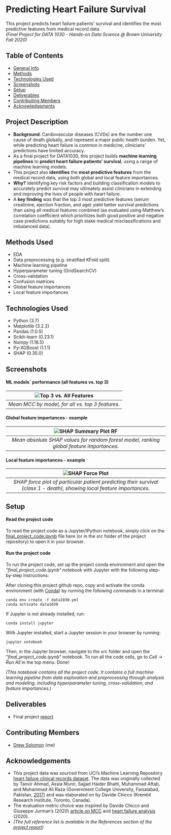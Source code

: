 # Predicting Heart Failure Survival 
This project predicts heart failure patients’ survival and identifies the most predictive features from medical record data.\
_(Final Project for DATA 1030 - Hands-on Data Science @ Brown University Fall 2020)_

## Table of Contents
* [General Info](#general-information)
* [Methods](#methods)
* [Technologies Used](#technologies-used)
* [Screenshots](#screenshots)
* [Setup](#setup)
* [Deliverables](#featured-deliverables)
* [Contributing Members](#contributing-members)
* [Acknowledgements](#acknowledgements)

## Project Description

- **Background**: Cardiovascular diseases (CVDs) are the number one cause of death globally, and represent a major public health burden. Yet, while predicting heart failure is common in medicine, clinicians' predictions have limited accuracy.
- As a final project for DATA1030, this project builds **machine learning pipelines** to **predict heart failure patients’ survival**, using a range of machine learning models.
- This project also **identifies** the **most predictive features** from the medical record data, using both global and local feature importances.
- **Why?** Identifying key risk factors and building classification models to accurately predict survival may ultimately assist clinicians in extending and improving the lives of people with heart failure.
- A **key finding** was that the top 3 most predictive features (serum creatinine, ejection fraction, and age) yield better survival predictions than using all medical features combined (as evaluated using Matthew’s correlation coefficient which prioritizes both good positive and negative case predictions suitably for high stake medical misclassifications and imbalanced data).

## Methods Used

- EDA
- Data preprocessing (e.g. stratified KFold split)
- Machine learning pipeline
- Hyperparameter tuning (GridSearchCV)
- Cross-validation
- Confusion matrices
- Global feature importances 
- Local feature importances 

## Technologies Used

- Python (3.7)
- Matplotlib (3.2.2) 
- Pandas (1.0.5)
- Scikit-learn (0.23.1)
- Numpy (1.18.5)
- Py-XGBoost (1.1.1)
- SHAP (0.35.0)

## Screenshots

#### ML models´ performance (all features vs. top 3)
| ![Top 3 vs. All Features](https://github.com/drew-solomon/predicting-heart-failure-survival/blob/master/figures/MCC_by_ML_model_top3_vs_all_features.png?raw=true)
|:--:|
|*Mean MCC by model, for all vs. top 3 features.*|

#### Global feature importances - example
| ![SHAP Summary Plot RF](https://github.com/drew-solomon/predicting-heart-failure-survival/blob/master/figures/SHAP_summary_plot_RF.png?raw=true)
|:--:|
|*Mean absolute SHAP values for random forest model, ranking global feature importances.*|

#### Local feature importances - example
| ![SHAP Force Plot ](https://github.com/drew-solomon/predicting-heart-failure-survival/blob/master/figures/SHAP_force_plot_3.png?raw=true)
|:--:|
|*SHAP force plot of particular patient predicting their survival (class 1 - death), showing local feature importances.*

## Setup

#### Read the project code
To read the project code as a Jupyter/IPython notebook, simply click on the [final_project_code.ipynb](https://github.com/drew-solomon/predicting-heart-failure-survival/blob/master/src/final_project_code.ipynb) file here (or in the _src_ folder of the project repository) to open it in your browser.

#### Run the project code

To run the project code, set up the project conda environment and open the _"final_project_code.ipynb"_ notebook with Jupyter with the following step-by-step instructions:

After cloning this project github repo, copy and activate the conda environment (with [Conda](https://conda.io/projects/conda/en/latest/user-guide/install/index.html)) by running the following commands in a terminal:
```console
conda env create -f data1030.yml
conda activate data1030
````

If Jupyter is not already installed, run:
```console
conda install jupyter
```
With Jupyter installed, start a Jupyter session in your browser by running:
```console
jupyter notebook
```
Then, in the Jupyter browser, navigate to the _src_ folder and open the _"final_project_code.ipynb"_ notebook. To run all the code cells, go to _Cell -> Run All_ in the top menu. Done!

_(This notebook contains all the project code. It contains a full machine learning pipeline from data exploration and preprocessing through analysis and modeling, including hyperparameter tuning, cross-validation, and feature importances.)_
## Deliverables
- Final project [report](https://github.com/drew-solomon/predicting-heart-failure-survival/blob/master/report/final_report.pdf)

## Contributing Members
- [Drew Solomon](https://github.com/drew-solomon) (me)

## Acknowledgements

- This project data was sourced from UCI’s Machine Learning Repository [heart failure clinical records dataset](https://archive.ics.uci.edu/ml/datasets/Heart+failure+clinical+records#). The data was originally collected by Tanvir Ahmad, Assia Munir, Sajjad Haider Bhatti, Muhammad Aftab, and Muhammad Ali Raza (Government College University, Faisalabad, Pakistan, [2017](https://journals.plos.org/plosone/article?id=10.1371/journal.pone.0181001)) and was elaborated on by Davide Chicco (Krembil Research Institute, Toronto, Canada).
- The evaluation metric choice was inspired by Davide Chicco and Giuseppe Jurman’s (2020) [article on MCC](https://bmcgenomics.biomedcentral.com/articles/10.1186/s12864-019-6413-7) and [heart failure analysis](https://bmcmedinformdecismak.biomedcentral.com/articles/10.1186/s12911-020-1023-5) (2020).
- _(The full reference list is available in the References section of the [project report](https://github.com/drew-solomon/predicting-heart-failure-survival/blob/master/report/final_report.pdf))_ 
